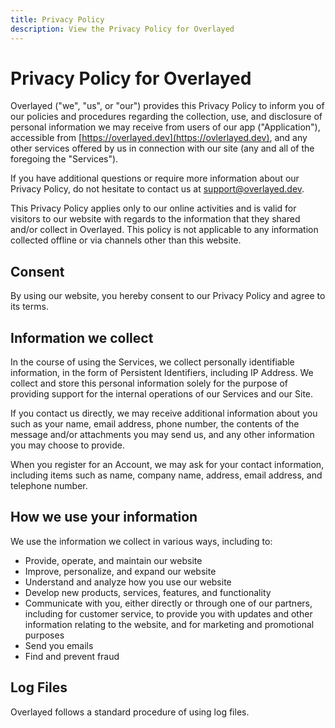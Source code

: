 ```yaml
---
title: Privacy Policy
description: View the Privacy Policy for Overlayed
---
```


# Privacy Policy for Overlayed

Overlayed ("we", "us", or "our") provides this Privacy Policy to inform you of our policies and procedures regarding the collection, use, and disclosure of personal information we may receive from users of our app ("Application"), accessible from [https://overlayed.dev](https://ovlerlayed.dev), and any other services offered by us in connection with our site (any and all of the foregoing the "Services").

If you have additional questions or require more information about our Privacy Policy, do not hesitate to contact us at [support@overlayed.dev](mailto:support@overlayed.dev).

This Privacy Policy applies only to our online activities and is valid for visitors to our website with regards to the information that they shared and/or collect in Overlayed. This policy is not applicable to any information collected offline or via channels other than this website.

## Consent

By using our website, you hereby consent to our Privacy Policy and agree to its terms.

## Information we collect

In the course of using the Services, we collect personally identifiable information, in the form of Persistent Identifiers, including IP Address. We collect and store this personal information solely for the purpose of providing support for the internal operations of our Services and our Site.

If you contact us directly, we may receive additional information about you such as your name, email address, phone number, the contents of the message and/or attachments you may send us, and any other information you may choose to provide.

When you register for an Account, we may ask for your contact information, including items such as name, company name, address, email address, and telephone number.

## How we use your information

We use the information we collect in various ways, including to:

- Provide, operate, and maintain our website
- Improve, personalize, and expand our website
- Understand and analyze how you use our website
- Develop new products, services, features, and functionality
- Communicate with you, either directly or through one of our partners, including for customer service, to provide you with updates and other information relating to the website, and for marketing and promotional purposes
- Send you emails
- Find and prevent fraud

## Log Files

Overlayed follows a standard procedure of using log files.

